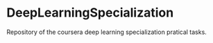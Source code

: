 # DeepLearningSpecialization
Repository of the coursera deep learning specialization pratical tasks.
